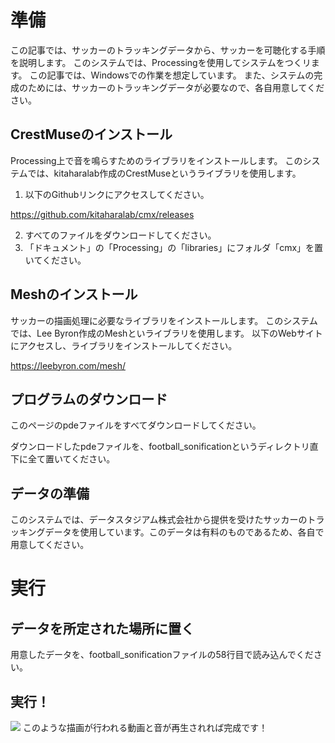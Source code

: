 # 準備
この記事では、サッカーのトラッキングデータから、サッカーを可聴化する手順を説明します。
このシステムでは、Processingを使用してシステムをつくリます。
この記事では、Windowsでの作業を想定しています。
また、システムの完成のためには、サッカーのトラッキングデータが必要なので、各自用意してください。


## CrestMuseのインストール
Processing上で音を鳴らすためのライブラリをインストールします。
このシステムでは、kitaharalab作成のCrestMuseというライブラリを使用します。

1. 以下のGithubリンクにアクセスしてください。
   
https://github.com/kitaharalab/cmx/releases

2. すべてのファイルをダウンロードしてください。
3. 「ドキュメント」の「Processing」の「libraries」にフォルダ「cmx」を置いてください。

## Meshのインストール
サッカーの描画処理に必要なライブラリをインストールします。
このシステムでは、Lee Byron作成のMeshといライブラリを使用します。
以下のWebサイトにアクセスし、ライブラリをインストールしてください。

https://leebyron.com/mesh/



## プログラムのダウンロード
このページのpdeファイルをすべてダウンロードしてください。

ダウンロードしたpdeファイルを、football_sonificationというディレクトリ直下に全て置いてください。

## データの準備
このシステムでは、データスタジアム株式会社から提供を受けたサッカーのトラッキングデータを使用しています。このデータは有料のものであるため、各自で用意してください。

# 実行
## データを所定された場所に置く
用意したデータを、football_sonificationファイルの58行目で読み込んでください。

## 実行！
![](https://storage.googleapis.com/zenn-user-upload/11cd5fc0f051-20240130.png)
このような描画が行われる動画と音が再生されれば完成です！

